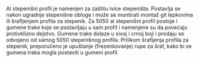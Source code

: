 Al stepenišni profil je namenjen za zaštitu ivice stepeništa.
Postavlja se nakon ugradnje stepenišne obloge i može se montirati montaž git lepkovima ili šrafljenjem profila za stepenik.
Za 5050 al stepenišni profil postoje i gumene trake koje se postavljaju u sam profil i namenjene su da povećaju protivklizno dejstvo.
Gumene trake dolaze u sivoj i crnoj boji i prodaju se odvojeno od samog 5050 stepenišnog profila.
Prilikom šrafljenja profila za stepenik, preporučeno je upuštanje (frezenkovanje) rupe za šraf, kako bi se gumena traka mogla postaviti u gumeni profil.